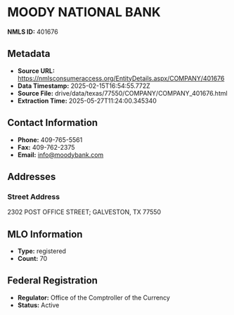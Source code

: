 # MOODY NATIONAL BANK

**NMLS ID:** 401676

## Metadata
- **Source URL:** https://nmlsconsumeraccess.org/EntityDetails.aspx/COMPANY/401676
- **Data Timestamp:** 2025-02-15T16:54:55.772Z
- **Source File:** drive/data/texas/77550/COMPANY/COMPANY_401676.html
- **Extraction Time:** 2025-05-27T11:24:00.345340

## Contact Information
- **Phone:** 409-765-5561
- **Fax:** 409-762-2375
- **Email:** info@moodybank.com

## Addresses
### Street Address
2302 POST OFFICE STREET; GALVESTON, TX 77550

## MLO Information
- **Type:** registered
- **Count:** 70

## Federal Registration
- **Regulator:** Office of the Comptroller of the Currency
- **Status:** Active
